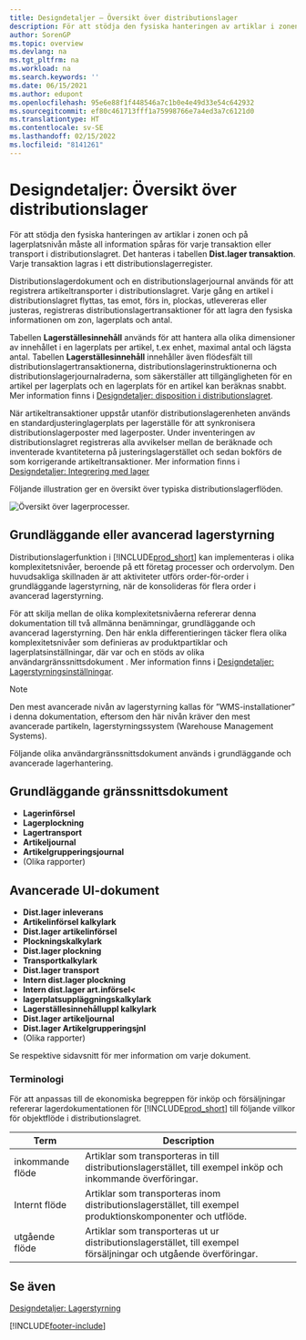 ```yaml
---
title: Designdetaljer – Översikt över distributionslager
description: För att stödja den fysiska hanteringen av artiklar i zonen och på lagerplatsnivån måste all information spåras för varje transaktion eller transport i distributionslagret.
author: SorenGP
ms.topic: overview
ms.devlang: na
ms.tgt_pltfrm: na
ms.workload: na
ms.search.keywords: ''
ms.date: 06/15/2021
ms.author: edupont
ms.openlocfilehash: 95e6e88f1f448546a7c1b0e4e49d33e54c642932
ms.sourcegitcommit: ef80c461713fff1a75998766e7a4ed3a7c6121d0
ms.translationtype: HT
ms.contentlocale: sv-SE
ms.lasthandoff: 02/15/2022
ms.locfileid: "8141261"
---
```

# <a name="design-details-warehouse-overview"></a>Designdetaljer: Översikt över distributionslager
För att stödja den fysiska hanteringen av artiklar i zonen och på lagerplatsnivån måste all information spåras för varje transaktion eller transport i distributionslagret. Det hanteras i tabellen **Dist.lager transaktion**. Varje transaktion lagras i ett distributionslagerregister.  

Distributionslagerdokument och en distributionslagerjournal används för att registrera artikeltransporter i distributionslagret. Varje gång en artikel i distributionslagret flyttas, tas emot, förs in, plockas, utlevereras eller justeras, registreras distributionslagertransaktioner för att lagra den fysiska informationen om zon, lagerplats och antal.

Tabellen **Lagerställesinnehåll** används för att hantera alla olika dimensioner av innehållet i en lagerplats per artikel, t.ex enhet, maximal antal och lägsta antal. Tabellen **Lagerställesinnehåll** innehåller även flödesfält till distributionslagertransaktionerna, distributionslagerinstruktionerna och distributionslagerjournalraderna, som säkerställer att tillgängligheten för en artikel per lagerplats och en lagerplats för en artikel kan beräknas snabbt. Mer information finns i [Designdetaljer: disposition i distributionslagret](design-details-availability-in-the-warehouse.md).  

När artikeltransaktioner uppstår utanför distributionslagerenheten används en standardjusteringlagerplats per lagerställe för att synkronisera distributionslagerposter med lagerposter. Under inventeringen av distributionslagret registreras alla avvikelser mellan de beräknade och inventerade kvantiteterna på justeringslagerstället och sedan bokförs de som korrigerande artikeltransaktioner. Mer information finns i [Designdetaljer: Integrering med lager](design-details-integration-with-inventory.md)  

Följande illustration ger en översikt över typiska distributionslagerflöden.  

![Översikt över lagerprocesser.](media/design_details_warehouse_management_overview.png "Översikt över lagerprocesser")  

## <a name="basic-or-advanced-warehousing"></a>Grundläggande eller avancerad lagerstyrning  
Distributionslagerfunktion i [!INCLUDE[prod_short](includes/prod_short.md)] kan implementeras i olika komplexitetsnivåer, beroende på ett företag processer och ordervolym. Den huvudsakliga skillnaden är att aktiviteter utförs order-för-order i grundläggande lagerstyrning, när de konsolideras för flera order i avancerad lagerstyrning.  

 För att skilja mellan de olika komplexitetsnivåerna refererar denna dokumentation till två allmänna benämningar, grundläggande och avancerad lagerstyrning. Den här enkla differentieringen täcker flera olika komplexitetsnivåer som definieras av produktpartiklar och lagerplatsinställningar, där var och en stöds av olika användargränssnittsdokument . Mer information finns i [Designdetaljer: Lagerstyrningsinställningar](design-details-warehouse-setup.md).  

> [!NOTE]  
>  Den mest avancerade nivån av lagerstyrning kallas för ”WMS-installationer” i denna dokumentation, eftersom den här nivån kräver den mest avancerade partikeln, lagerstyrningssystem (Warehouse Management Systems).  

 Följande olika användargränssnittsdokument används i grundläggande och avancerade lagerhantering.  

## <a name="basic-ui-documents"></a>Grundläggande gränssnittsdokument  

-   **Lagerinförsel**  
-   **Lagerplockning**  
-   **Lagertransport**  
-   **Artikeljournal**  
-   **Artikelgrupperingsjournal**  
-   (Olika rapporter)  

## <a name="advanced-ui-documents"></a>Avancerade UI-dokument  

-   **Dist.lager inleverans**  
-   **Artikelinförsel kalkylark**  
-   **Dist.lager artikelinförsel**  
-   **Plockningskalkylark**  
-   **Dist.lager plockning**  
-   **Transportkalkylark**  
-   **Dist.lager transport**  
-   **Intern dist.lager plockning**  
-   **Intern dist.lager art.införsel<**  
-   **lagerplatsuppläggningskalkylark**  
-   **Lagerställesinnehålluppl kalkylark**  
-   **Dist.lager artikeljournal**  
-   **Dist.lager Artikelgrupperingsjnl**  
-   (Olika rapporter)  

Se respektive sidavsnitt för mer information om varje dokument.  

### <a name="terminology"></a>Terminologi  
För att anpassas till de ekonomiska begreppen för inköp och försäljningar refererar lagerdokumentationen för [!INCLUDE[prod_short](includes/prod_short.md)] till följande villkor för objektflöde i distributionslagret.  

|Term|Description|  
|----------|---------------------------------------|  
|inkommande flöde|Artiklar som transporteras in till distributionslagerstället, till exempel inköp och inkommande överföringar.|  
|Internt flöde|Artiklar som transporteras inom distributionslagerstället, till exempel produktionskomponenter och utflöde.|  
|utgående flöde|Artiklar som transporteras ut ur distributionslagerstället, till exempel försäljningar och utgående överföringar.|  

## <a name="see-also"></a>Se även  
 [Designdetaljer: Lagerstyrning](design-details-warehouse-management.md)


[!INCLUDE[footer-include](includes/footer-banner.md)]